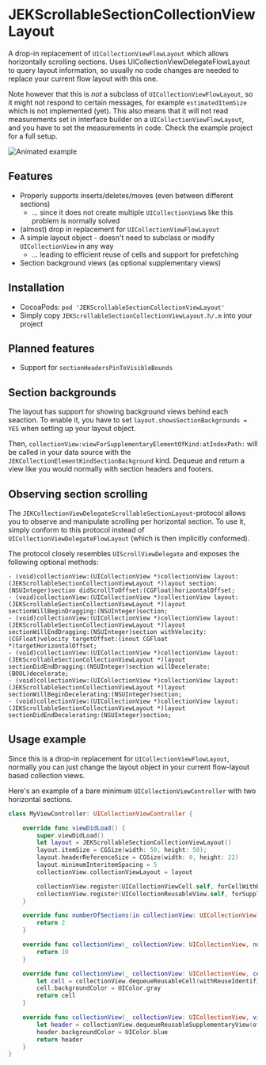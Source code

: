 # JEKScrollableSectionCollectionViewLayout

A drop-in replacement of `UICollectionViewFlowLayout` which allows horizontally scrolling sections.
Uses UICollectionViewDelegateFlowLayout to query layout information, so usually no code changes
are needed to replace your current flow layout with this one.

Note however that this is _not_ a subclass of `UICollectionViewFlowLayout`, so it might not respond
to certain messages, for example `estimatedItemSize` which is not implemented (yet). This also
means that it will not read measurements set in interface builder on a `UICollectionViewFlowLayout`,
and you have to set the measurements in code. Check the example project for a full setup.

![Animated example](example.gif)

## Features
- Properly supports inserts/deletes/moves (even between different sections)
  - ... since it does not create multiple `UICollectionView`s like this problem is normally solved
- (almost) drop in replacement for `UICollectionViewFlowLayout`
- A simple layout object - doesn't need to subclass or modify `UICollectionView` in any way
  - ... leading to efficient reuse of cells and support for prefetching
- Section background views (as optional supplementary views)

## Installation
- CocoaPods: `pod 'JEKScrollableSectionCollectionViewLayout'`
- Simply copy `JEKScrollableSectionCollectionViewLayout.h/.m` into your project

## Planned features
- Support for `sectionHeadersPinToVisibleBounds`

## Section backgrounds
The layout has support for showing background views behind each seaction.
To enable it, you have to set `layout.showsSectionBackgrounds = YES` when setting
up your layout object.

Then, `collectionView:viewForSupplementaryElementOfKind:atIndexPath:` will be called
in your data source with the `JEKCollectionElementKindSectionBackground` kind. Dequeue
and return a view like you would normally with section headers and footers.

## Observing section scrolling
The `JEKCollectionViewDelegateScrollableSectionLayout`-protocol allows you to observe
and manipulate scrolling per horizontal section. To use it, simply conform to this protocol
instead of `UICollectionViewDelegateFlowLayout` (which is then implicitly conformed).

The protocol closely resembles `UIScrollViewDelegate` and exposes the following optional methods:
```objc
- (void)collectionView:(UICollectionView *)collectionView layout:(JEKScrollableSectionCollectionViewLayout *)layout section:(NSUInteger)section didScrollToOffset:(CGFloat)horizontalOffset;
- (void)collectionView:(UICollectionView *)collectionView layout:(JEKScrollableSectionCollectionViewLayout *)layout sectionWillBeginDragging:(NSUInteger)section;
- (void)collectionView:(UICollectionView *)collectionView layout:(JEKScrollableSectionCollectionViewLayout *)layout sectionWillEndDragging:(NSUInteger)section withVelocity:(CGFloat)velocity targetOffset:(inout CGFloat *)targetHorizontalOffset;
- (void)collectionView:(UICollectionView *)collectionView layout:(JEKScrollableSectionCollectionViewLayout *)layout sectionDidEndDragging:(NSUInteger)section willDecelerate:(BOOL)decelerate;
- (void)collectionView:(UICollectionView *)collectionView layout:(JEKScrollableSectionCollectionViewLayout *)layout sectionWillBeginDecelerating:(NSUInteger)section;
- (void)collectionView:(UICollectionView *)collectionView layout:(JEKScrollableSectionCollectionViewLayout *)layout sectionDidEndDecelerating:(NSUInteger)section;
```

## Usage example
Since this is a drop-in replacement for `UICollectionViewFlowLayout`, normally
you can just change the layout object in your current flow-layout based collection views.

Here's an example of a bare minimum `UICollectionViewController` with two horizontal sections.

```swift
class MyViewController: UICollectionViewController {

    override func viewDidLoad() {
        super.viewDidLoad()
        let layout = JEKScrollableSectionCollectionViewLayout()
        layout.itemSize = CGSize(width: 50, height: 50);
        layout.headerReferenceSize = CGSize(width: 0, height: 22)
        layout.minimumInteritemSpacing = 5
        collectionView.collectionViewLayout = layout

        collectionView.register(UICollectionViewCell.self, forCellWithReuseIdentifier: "cell")
        collectionView.register(UICollectionReusableView.self, forSupplementaryViewOfKind: UICollectionView.elementKindSectionHeader, withReuseIdentifier: "header")
    }

    override func numberOfSections(in collectionView: UICollectionView) -> Int {
        return 2
    }

    override func collectionView(_ collectionView: UICollectionView, numberOfItemsInSection section: Int) -> Int {
        return 10
    }

    override func collectionView(_ collectionView: UICollectionView, cellForItemAt indexPath: IndexPath) -> UICollectionViewCell {
        let cell = collectionView.dequeueReusableCell(withReuseIdentifier: "cell", for: indexPath)
        cell.backgroundColor = UIColor.gray
        return cell
    }

    override func collectionView(_ collectionView: UICollectionView, viewForSupplementaryElementOfKind kind: String, at indexPath: IndexPath) -> UICollectionReusableView {
        let header = collectionView.dequeueReusableSupplementaryView(ofKind: kind, withReuseIdentifier: "header", for: indexPath)
        header.backgroundColor = UIColor.blue
        return header
    }
}
```

